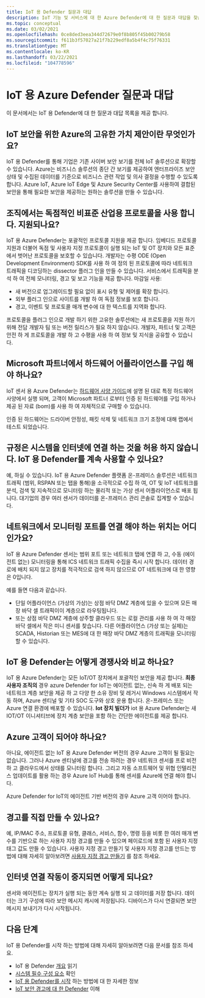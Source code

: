 ```yaml
---
title: IoT 용 Defender 질문과 대답
description: IoT 기능 및 서비스에 대 한 Azure Defender에 대 한 질문과 대답을 찾습니다.
ms.topic: conceptual
ms.date: 03/02/2021
ms.openlocfilehash: 0ce8ded3eea344d72679e0f8b805f45b00279b58
ms.sourcegitcommit: f611b3f57027a21f7b229edf8a5b4f4c75f76331
ms.translationtype: MT
ms.contentlocale: ko-KR
ms.lasthandoff: 03/22/2021
ms.locfileid: "104778596"
---
```

# <a name="azure-defender-for-iot-frequently-asked-questions"></a>IoT 용 Azure Defender 질문과 대답

이 문서에서는 IoT 용 Defender에 대 한 질문과 대답 목록을 제공 합니다.

## <a name="what-is-azures-unique-value-proposition-for-iot-security"></a>IoT 보안을 위한 Azure의 고유한 가치 제안이란 무엇인가요?

IoT 용 Defender를 통해 기업은 기존 사이버 보안 보기를 전체 IoT 솔루션으로 확장할 수 있습니다. Azure는 비즈니스 솔루션의 종단 간 보기를 제공하여 엔터프라이즈 보안 상태 및 수집된 데이터를 기준으로 비즈니스 관련 작업 및 의사 결정을 수행할 수 있도록 합니다. Azure IoT, Azure IoT Edge 및 Azure Security Center를 사용하여 결합된 보안을 통해 필요한 보안을 제공하는 원하는 솔루션을 만들 수 있습니다.

## <a name="our-organization-uses-proprietary-non-standard-industrial-protocols-are-they-supported"></a>조직에서는 독점적인 비표준 산업용 프로토콜을 사용 합니다. 지원되나요? 

IoT 용 Azure Defender는 포괄적인 프로토콜 지원을 제공 합니다. 임베디드 프로토콜 지원과 더불어 독점 및 사용자 지정 프로토콜이 실행 되는 IoT 및 OT 장치와 모든 표준에서 벗어난 프로토콜을 보호할 수 있습니다. 개발자는 수평 ODE (Open Development Environment) SDK를 사용 하 여 정의 된 프로토콜에 따라 네트워크 트래픽을 디코딩하는 dissector 플러그 인을 만들 수 있습니다. 서비스에서 트래픽을 분석 하 여 전체 모니터링, 경고 및 보고 기능을 제공 합니다. 마감일 사용:
- 새 버전으로 업그레이드할 필요 없이 표시 유형 및 제어를 확장 합니다.
- 외부 플러그 인으로 사이트를 개발 하 여 독점 정보를 보호 합니다. 
- 경고, 이벤트 및 프로토콜 매개 변수에 대 한 텍스트를 지역화 합니다.

프로토콜을 플러그 인으로 개발 하기 위한 고유한 솔루션에는 새 프로토콜을 지원 하기 위해 전담 개발자 팀 또는 버전 릴리스가 필요 하지 않습니다. 개발자, 파트너 및 고객은 안전 하 게 프로토콜을 개발 하 고 수평을 사용 하 여 정보 및 지식을 공유할 수 있습니다. 

## <a name="do-i-have-to-purchase-hardware-appliances-from-microsoft-partners"></a>Microsoft 파트너에서 하드웨어 어플라이언스를 구입 해야 하나요?
IoT 센서 용 Azure Defender는 [하드웨어 사양 가이드](./how-to-identify-required-appliances.md)에 설명 된 대로 특정 하드웨어 사양에서 실행 되며, 고객이 Microsoft 파트너 로부터 인증 된 하드웨어를 구입 하거나 제공 된 자료 (bom)를 사용 하 여 자체적으로 구매할 수 있습니다. 

인증 된 하드웨어는 드라이버 안정성, 패킷 삭제 및 네트워크 크기 조정에 대해 랩에서 테스트 되었습니다.


## <a name="regulation-does-not-allow-us-to-connect-our-system-to-the-internet-can-we-still-utilize-defender-for-iot"></a>규정은 시스템을 인터넷에 연결 하는 것을 허용 하지 않습니다. IoT 용 Defender를 계속 사용할 수 있나요?

예, 하실 수 있습니다. IoT 용 Azure Defender 플랫폼 온-프레미스 솔루션은 네트워크 트래픽 (범위, RSPAN 또는 탭을 통해)을 소극적으로 수집 하 여, OT 및 IoT 네트워크를 분석, 검색 및 지속적으로 모니터링 하는 물리적 또는 가상 센서 어플라이언스로 배포 됩니다. 대기업의 경우 여러 센서가 데이터를 온-프레미스 관리 콘솔로 집계할 수 있습니다.

## <a name="where-in-the-network-should-i-connect-monitoring-ports"></a>네트워크에서 모니터링 포트를 연결 해야 하는 위치는 어디 인가요?

IoT 용 Azure Defender 센서는 범위 포트 또는 네트워크 탭에 연결 하 고, 수동 (에이전트 없는) 모니터링을 통해 ICS 네트워크 트래픽 수집을 즉시 시작 합니다. 데이터 경로에 배치 되지 않고 장치를 적극적으로 검색 하지 않으므로 OT 네트워크에 대 한 영향은 0입니다.

예를 들면 다음과 같습니다.
- 단일 어플라이언스 (가상의 가상)는 상점 바닥 DMZ 계층에 있을 수 있으며 모든 매장 바닥 셀 트래픽이이 계층으로 라우팅됩니다.
- 또는 상점 바닥 DMZ 계층에 상주할 클라우드 또는 로컬 관리를 사용 하 여 각 매장 바닥 셀에서 작은 미니 센서를 찾습니다. 다른 어플라이언스 (가상 또는 실제)는 SCADA, Historian 또는 MES에 대 한 매장 바닥 DMZ 계층의 트래픽을 모니터링할 수 있습니다.

## <a name="how-does-defender-for-iot-compare-to-the-competition"></a>IoT 용 Defender는 어떻게 경쟁사와 비교 하나요?

IoT 용 Azure Defender는 모든 IoT/OT 장치에서 포괄적인 보안을 제공 합니다. **최종 사용자 조직의** 경우 azure Defender for IoT는 에이전트 없는, 신속 하 게 배포 되는 네트워크 계층 보안을 제공 하 고 다양 한 소유 장비 및 레거시 Windows 시스템에서 작동 하며, Azure 센티널 및 기타 SOC 도구와 상호 운용 합니다. 온-프레미스 또는 Azure 연결 환경에 배포할 수 있습니다. **Iot 장치 빌더가** iot 용 Azure Defender는 새 IOT/OT 이니셔티브에 장치 계층 보안을 포함 하는 간단한 에이전트를 제공 합니다.

## <a name="do-i-have-to-be-an-azure-customer"></a>Azure 고객이 되어야 하나요?

아니요, 에이전트 없는 IoT 용 Azure Defender 버전의 경우 Azure 고객이 될 필요는 없습니다. 그러나 Azure 센티널에 경고를 전송 하려는 경우 네트워크 센서를 프로 비전 하 고 클라우드에서 상태를 모니터링 합니다. 그리고 자동 소프트웨어 및 위협 인텔리전스 업데이트를 활용 하는 경우 Azure IoT Hub를 통해 센서를 Azure에 연결 해야 합니다.

Azure Defender for IoT의 에이전트 기반 버전의 경우 Azure 고객 이어야 합니다.

## <a name="can-i-create-my-own-alerts"></a>경고를 직접 만들 수 있나요?

예, IP/MAC 주소, 프로토콜 유형, 클래스, 서비스, 함수, 명령 등을 비롯 한 여러 매개 변수를 기반으로 하는 사용자 지정 경고를 만들 수 있으며 페이로드에 포함 된 사용자 지정 태그 값도 만들 수 있습니다.  사용자 지정 경고 만들기 및 사용자 지정 경고를 만드는 방법에 대해 자세히 알아보려면 [사용자 지정 경고 만들기](quickstart-create-custom-alerts.md) 를 참조 하세요.

## <a name="what-happens-when-the-internet-connection-stops-working"></a>인터넷 연결 작동이 중지되면 어떻게 되나요?

센서와 에이전트는 장치가 실행 되는 동안 계속 실행 되 고 데이터를 저장 합니다. 데이터는 크기 구성에 따라 보안 메시지 캐시에 저장됩니다. 디바이스가 다시 연결되면 보안 메시지 보내기가 다시 시작됩니다.

## <a name="next-steps"></a>다음 단계

IoT 용 Defender를 시작 하는 방법에 대해 자세히 알아보려면 다음 문서를 참조 하세요.

- IoT 용 Defender [개요](overview.md) 읽기
- [시스템 필수 구성 요소](quickstart-system-prerequisites.md) 확인
- [IoT 용 Defender를 시작](getting-started.md) 하는 방법에 대 한 자세한 정보
- [IoT 보안 경고에 대 한 Defender](concept-security-alerts.md) 이해